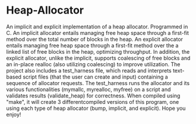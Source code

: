 # Heap-Allocator
An implicit and explicit implementation of a heap allocator. Programmed in C.
An implicit allocator entails managing free heap space through a first-fit method over the total number of blocks in the heap.
An explicit allocator entails managing free heap space through a first-fit method over the a linked list of free blocks in the heap, optimizing throughput. In addition, the explicit allocator, unlike the implicit, supports coalescing of free blocks and an in-place realloc (also utilizing coalescing) to improve utilization.
The project also includes a test_harness file, which reads and interprets text-based script files (that the user can create and input) containing a sequence of allocator requests. The test_harness runs the allocator and its various functionalities (mymallc, myrealloc, myfree) on a script and validates results (validate_heap) for correctness. When compiled using "make", it will create 3 differentcompiled versions of this program, one using each type of heap allocator (bump, implicit, and explicit). Hope you enjoy!
